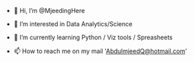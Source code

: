 - 👋 Hi, I’m @MjeedingHere
- 👀 I’m interested in Data Analytics/Science
- 🌱 I’m currently learning Python / Viz tools / Spreasheets

- 📫 How to reach me on my mail 'AbdulmjeedQ@hotmail.com' 

<!---
MjeedingHere/MjeedingHere is a ✨ special ✨ repository because its `README.md` (this file) appears on your GitHub profile.
You can click the Preview link to take a look at your changes.
--->
